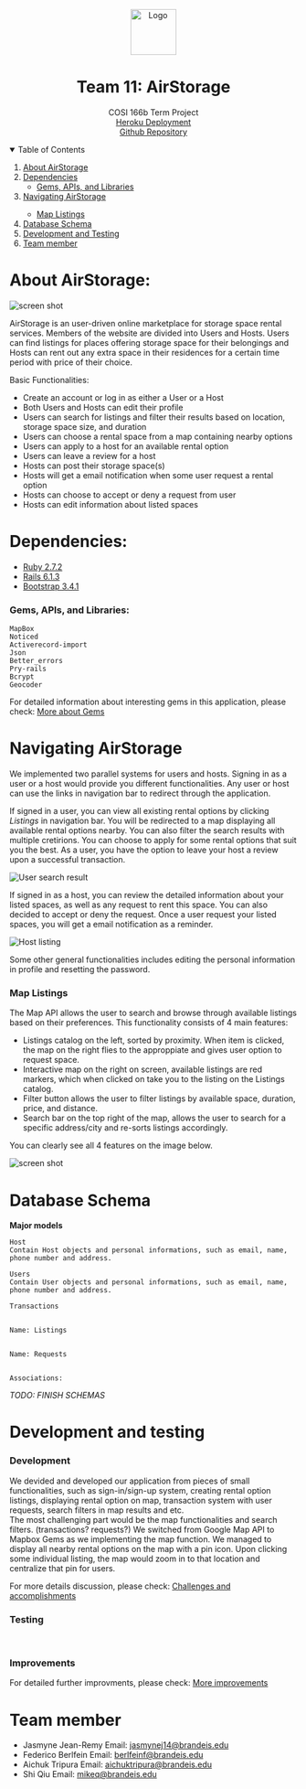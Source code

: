 <!-- PROJECT LOGO -->
<p align="center">
  <a href="https://mikeq0621.github.io/COSI166_team11/">
    <img src="./app/assets/images/AirStorageIcon2.png" alt="Logo" width="80" height="80">
  </a>
  <h1 align="center">Team 11: AirStorage</h1>
  <p align="center">
    COSI 166b Term Project
    <br>
    <a href="https://airstorage.herokuapp.com/">Heroku Deployment</a>
    <br>
    <a href="https://github.com/Mikeq0621/COSI166_team11">Github Repository</a>
    <br/>
  </p>
</p>

<!-- TABLE OF CONTENTS -->
<details open="open">
  <summary>Table of Contents</summary>
  <ol>
    <li>
      <a href="#about-airstorage">About AirStorage</a>
    </li>
    <li>
      <a href="#dependencies">Dependencies</a>
      <ul>
        <li><a href="#gems-apis-and-libraries">Gems, APIs, and Libraries</a></li>
      </ul>
    </li>
    <li><a href="#navigating-airstorage">Navigating AirStorage</a></li>
    <ul>
        <li><a href="#map-listings">Map Listings</a></li>
      </ul>
    <li><a href="#database-schema">Database Schema</a></li>
    <li><a href="#development-and-testing">Development and Testing</a></li>
    <li><a href="#team-member">Team member</a></li>
  </ol>
</details>

<!-- ABOUT AIRSTORAGE -->
# About AirStorage: 

![screen shot](./app/assets/images/Homepage.png)

AirStorage is an user-driven online marketplace for storage space rental services. Members of the website are divided into Users and Hosts. Users can 
find listings for places offering storage space for their belongings and Hosts can rent out any extra space in their residences for a certain time period with price of their choice.

Basic Functionalities:
* Create an account or log in as either a User or a Host
* Both Users and Hosts can edit their profile
* Users can search for listings and filter their results based on location, storage space size, and duration
* Users can choose a rental space from a map containing nearby options
* Users can apply to a host for an available rental option
* Users can leave a review for a host
* Hosts can post their storage space(s) 
* Hosts will get a email notification when some user request a rental option
* Hosts can choose to accept or deny a request from user
* Hosts can edit information about listed spaces

<!-- DEPENDENCIES -->
# Dependencies: 
* [Ruby 2.7.2](https://www.ruby-lang.org/en/downloads/)
* [Rails 6.1.3](https://rubyonrails.org)
* [Bootstrap 3.4.1](https://getbootstrap.com)

### Gems, APIs, and Libraries:
    MapBox
    Noticed
    Activerecord-import
    Json
    Better_errors
    Pry-rails
    Bcrypt
    Geocoder

For detailed information about interesting gems in this application, please check:
[More about Gems](./docs/OTHER_GEMS.md) 

<!-- NAVIGATING AIRSTORAGE -->
# Navigating AirStorage

We implemented two parallel systems for users and hosts. Signing in as a user or a host would provide you different functionalities. Any user or host can use the links in navigation bar to redirect through the application.<br>

If signed in a user, you can view all existing rental options by clicking _Listings_ in navigation bar. You will be redirected to a map displaying all available rental options nearby. You can also filter the search results with multiple cretirions. You can choose to apply for some rental options that suit you the best. As a user, you have the option to leave your host a review upon a successful transaction.

![User search result](./app/assets/images/Search_results.png) 

If signed in as a host, you can review the detailed information about your listed spaces, as well as any request to rent this space. You can also decided to accept or deny the request. Once a user request your listed spaces, you will get a email notification as a reminder.

![Host listing](./app/assets/images/Host_listing.png) 

Some other general functionalities includes editing the personal information in profile and resetting the password.

### Map Listings

The Map API allows the user to search and browse through available listings based on their preferences. This functionality consists of 4 main features:

* Listings catalog on the left, sorted by proximity. When item is clicked, the map on the right flies to the approppiate and gives user option to request space.
* Interactive map on the right on screen, available listings are red markers, which when clicked on take you to the listing on the Listings catalog.
* Filter button allows the user to filter listings by available space, duration, price, and distance.
* Search bar on the top right of the map, allows the user to search for a specific address/city and re-sorts listings accordingly. 

You can clearly see all 4 features on the image below.

![screen shot](./app/assets/images/AirStorageFinalMap2.png) 


<!-- DATABASE SCHEMA -->
# Database Schema

<b> Major models </b>

    Host
    Contain Host objects and personal informations, such as email, name, phone number and address.

    Users 
    Contain User objects and personal informations, such as email, name, phone number and address.

    Transactions


    Name: Listings

    
    Name: Requests
    

    Associations:
_TODO: FINISH SCHEMAS_
<!-- DEVELOPMENT and TESTING-->
# Development and testing

### Development
  We devided and developed our application from pieces of small functionalities, such as sign-in/sign-up system, creating rental option listings, displaying rental option on map, transaction system with user requests, search filters in map results and etc. 
  <br>
  The most challenging part would be the map functionalities and search filters. (transactions? requests?)
  We switched from Google Map API to Mapbox Gems as we implementing the map function. We managed to display all nearby rental options on the map with a pin icon. Upon clicking some individual listing, the map would zoom in to that location and centralize that pin for users.
  
  For more details discussion, please check:
  [Challenges and accomplishments](./docs/CHALLENGES_ACCOMPLIMENTS.md) 

### Testing
<br>


### Improvements
For detailed further improvments, please check:
[More improvements](./docs/IMPROVEMENTS.md) 


<!-- TEAM-MEMBER -->
# Team member
* Jasmyne Jean-Remy Email: jasmynej14@brandeis.edu
* Federico Berlfein Email: berlfeinf@brandeis.edu
* Aichuk Tripura Email: aichuktripura@brandeis.edu
* Shi Qiu Email: mikeq@brandeis.edu
